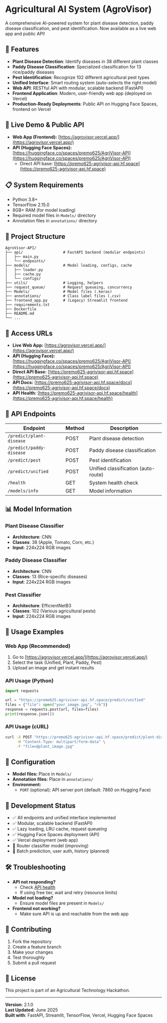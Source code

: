 # Agricultural AI System (AgroVisor)

A comprehensive AI-powered system for plant disease detection, paddy disease classification, and pest identification. Now available as a live web app and public API!

## 🌟 Features

- **Plant Disease Detection**: Identify diseases in 38 different plant classes
- **Paddy Disease Classification**: Specialized classification for 13 rice/paddy diseases
- **Pest Identification**: Recognize 102 different agricultural pest types
- **Unified Interface**: Smart routing system (auto-selects the right model)
- **Web API**: RESTful API with modular, scalable backend (FastAPI)
- **Frontend Application**: Modern, user-friendly web app (deployed on Vercel)
- **Production-Ready Deployments**: Public API on Hugging Face Spaces, frontend on Vercel

## 🚀 Live Demo & Public API

- **Web App (Frontend):** [https://agrovisor.vercel.app/](https://agrovisor.vercel.app/)
- **API (Hugging Face Spaces):** [https://huggingface.co/spaces/premo625/AgriVisor-API](https://huggingface.co/spaces/premo625/AgriVisor-API)
  - Direct API base: [https://premo625-agrivisor-api.hf.space](https://premo625-agrivisor-api.hf.space)

## 📋 System Requirements

- Python 3.8+
- TensorFlow 2.15.0
- 8GB+ RAM (for model loading)
- Required model files in `Models/` directory
- Annotation files in `annotations/` directory

## 📁 Project Structure

```
AgroVisor-API/
├── api/                  # FastAPI backend (modular endpoints)
│   ├── main.py
│   └── endpoints/
├── models/               # Model loading, configs, cache
│   ├── loader.py
│   ├── cache.py
│   └── configs/
├── utils/                # Logging, helpers
├── request_queue/        # Request queueing, concurrency
├── Models/               # Model files (.keras)
├── annotations/          # Class label files (.csv)
├── frontend_app.py       # (Legacy) Streamlit frontend
├── requirements.txt
├── Dockerfile
├── README.md
└── ...
```

## 🔗 Access URLs

- **Live Web App:** [https://agrovisor.vercel.app/](https://agrovisor.vercel.app/)
- **API (Hugging Face):** [https://huggingface.co/spaces/premo625/AgriVisor-API](https://huggingface.co/spaces/premo625/AgriVisor-API)
- **Direct API Base:** [https://premo625-agrivisor-api.hf.space](https://premo625-agrivisor-api.hf.space)
- **API Docs:** [https://premo625-agrivisor-api.hf.space/docs](https://premo625-agrivisor-api.hf.space/docs)
- **API Health:** [https://premo625-agrivisor-api.hf.space/health](https://premo625-agrivisor-api.hf.space/health)

## 🔌 API Endpoints

| Endpoint                  | Method | Description                        |
|--------------------------|--------|------------------------------------|
| `/predict/plant-disease` | POST   | Plant disease detection            |
| `/predict/paddy-disease` | POST   | Paddy disease classification       |
| `/predict/pest`          | POST   | Pest identification                |
| `/predict/unified`       | POST   | Unified classification (auto-route)|
| `/health`                | GET    | System health check                |
| `/models/info`           | GET    | Model information                  |

## 📊 Model Information

### Plant Disease Classifier
- **Architecture**: CNN
- **Classes**: 38 (Apple, Tomato, Corn, etc.)
- **Input**: 224x224 RGB images

### Paddy Disease Classifier
- **Architecture**: CNN
- **Classes**: 13 (Rice-specific diseases)
- **Input**: 224x224 RGB images

### Pest Classifier
- **Architecture**: EfficientNetB3
- **Classes**: 102 (Various agricultural pests)
- **Input**: 224x224 RGB images

## 🎯 Usage Examples

### Web App (Recommended)
1. Go to [https://agrovisor.vercel.app/](https://agrovisor.vercel.app/)
2. Select the task (Unified, Plant, Paddy, Pest)
3. Upload an image and get instant results

### API Usage (Python)
```python
import requests

url = "https://premo625-agrivisor-api.hf.space/predict/unified"
files = {"file": open("your_image.jpg", "rb")}
response = requests.post(url, files=files)
print(response.json())
```

### API Usage (cURL)
```bash
curl -X POST "https://premo625-agrivisor-api.hf.space/predict/plant-disease" \
     -H "Content-Type: multipart/form-data" \
     -F "file=@plant_image.jpg"
```

## 🔧 Configuration

- **Model files:** Place in `Models/`
- **Annotation files:** Place in `annotations/`
- **Environment:**
  - `PORT` (optional): API server port (default: 7860 on Hugging Face)

## 🚧 Development Status

- ✅ All endpoints and unified interface implemented
- ✅ Modular, scalable backend (FastAPI)
- ✅ Lazy loading, LRU cache, request queueing
- ✅ Hugging Face Spaces deployment (API)
- ✅ Vercel deployment (web app)
- 🚧 Router classifier model (improving)
- 🚧 Batch prediction, user auth, history (planned)

## 🛠️ Troubleshooting

- **API not responding?**
  - Check [API health](https://premo625-agrivisor-api.hf.space/health)
  - If using free tier, wait and retry (resource limits)
- **Model not loading?**
  - Ensure model files are present in `Models/`
- **Frontend not working?**
  - Make sure API is up and reachable from the web app

## 🤝 Contributing

1. Fork the repository
2. Create a feature branch
3. Make your changes
4. Test thoroughly
5. Submit a pull request

## 📄 License

This project is part of an Agricultural Technology Hackathon.

---

**Version**: 2.1.0  
**Last Updated**: June 2025  
**Built with**: FastAPI, Streamlit, TensorFlow, Vercel, Hugging Face Spaces